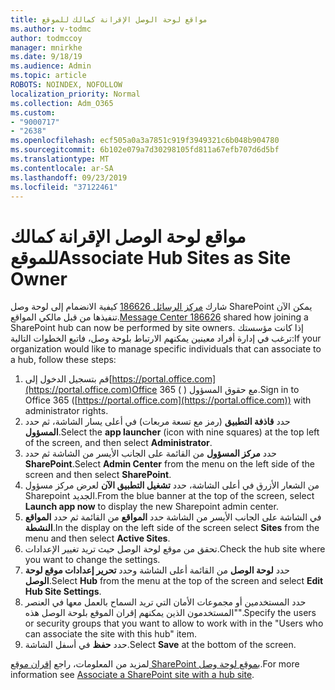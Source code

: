 ```yaml
---
title: مواقع لوحة الوصل الإقرانة كمالك للموقع
ms.author: v-todmc
author: todmccoy
manager: mnirkhe
ms.date: 9/18/19
ms.audience: Admin
ms.topic: article
ROBOTS: NOINDEX, NOFOLLOW
localization_priority: Normal
ms.collection: Adm_O365
ms.custom:
- "9000717"
- "2638"
ms.openlocfilehash: ecf505a0a3a7851c919f3949321c6b048b904780
ms.sourcegitcommit: 6b102e079a7d30298105fd811a67efb707d6d5bf
ms.translationtype: MT
ms.contentlocale: ar-SA
ms.lasthandoff: 09/23/2019
ms.locfileid: "37122461"
---
```

# <a name="associate-hub-sites-as-site-owner"></a><span data-ttu-id="4eab4-102">مواقع لوحة الوصل الإقرانة كمالك للموقع</span><span class="sxs-lookup"><span data-stu-id="4eab4-102">Associate Hub Sites as Site Owner</span></span>

<span data-ttu-id="4eab4-103">شارك [مركز الرسائل 186626](https://admin.microsoft.com/Adminportal/Home?source=applauncher#/MessageCenter?id=MC186626) كيفية الانضمام إلى لوحة وصل SharePoint يمكن الآن تنفيذها من قبل مالكي المواقع.</span><span class="sxs-lookup"><span data-stu-id="4eab4-103">[Message Center 186626](https://admin.microsoft.com/Adminportal/Home?source=applauncher#/MessageCenter?id=MC186626) shared how joining a SharePoint hub can now be performed by site owners.</span></span> <span data-ttu-id="4eab4-104">إذا كانت مؤسستك ترغب في إدارة أفراد معينين يمكنهم الارتباط بلوحة وصل، فاتبع الخطوات التالية:</span><span class="sxs-lookup"><span data-stu-id="4eab4-104">If your organization would like to manage specific individuals that can associate to a hub, follow these steps:</span></span> 

1. <span data-ttu-id="4eab4-105">قم بتسجيل الدخول إلى[https://portal.office.com](https://portal.office.com)Office 365 ( ) مع حقوق المسؤول.</span><span class="sxs-lookup"><span data-stu-id="4eab4-105">Sign in to Office 365 ([https://portal.office.com](https://portal.office.com)) with administrator rights.</span></span>
2. <span data-ttu-id="4eab4-106">حدد **قاذفة التطبيق** (رمز مع تسعة مربعات) في أعلى يسار الشاشة، ثم حدد **المسؤول**.</span><span class="sxs-lookup"><span data-stu-id="4eab4-106">Select the **app launcher** (icon with nine squares) at the top left of the screen, and then select **Administrator**.</span></span>
3. <span data-ttu-id="4eab4-107">حدد **مركز المسؤول** من القائمة على الجانب الأيسر من الشاشة ثم حدد **SharePoint**.</span><span class="sxs-lookup"><span data-stu-id="4eab4-107">Select **Admin Center** from the menu on the left side of the screen and then select **SharePoint**.</span></span>
4. <span data-ttu-id="4eab4-108">من الشعار الأزرق في أعلى الشاشة، حدد **تشغيل التطبيق الآن** لعرض مركز مسؤول Sharepoint الجديد.</span><span class="sxs-lookup"><span data-stu-id="4eab4-108">From the blue banner at the top of the screen, select **Launch app now** to display the new Sharepoint admin center.</span></span>
5. <span data-ttu-id="4eab4-109">في الشاشة على الجانب الأيسر من الشاشة حدد **المواقع** من القائمة ثم حدد **المواقع النشطة**.</span><span class="sxs-lookup"><span data-stu-id="4eab4-109">In the display on the left side of the screen select **Sites** from the menu and then select **Active Sites**.</span></span>
6. <span data-ttu-id="4eab4-110">تحقق من موقع لوحة الوصل حيث تريد تغيير الإعدادات.</span><span class="sxs-lookup"><span data-stu-id="4eab4-110">Check the hub site where you want to change the settings.</span></span>
7. <span data-ttu-id="4eab4-111">حدد **لوحة الوصل** من القائمة أعلى الشاشة وحدد **تحرير إعدادات موقع لوحة الوصل**.</span><span class="sxs-lookup"><span data-stu-id="4eab4-111">Select **Hub** from the menu at the top of the screen and select **Edit Hub Site Settings**.</span></span>
8. <span data-ttu-id="4eab4-112">حدد المستخدمين أو مجموعات الأمان التي تريد السماح بالعمل معها في العنصر "المستخدمون الذين يمكنهم إقران الموقع بلوحة الوصل هذه".</span><span class="sxs-lookup"><span data-stu-id="4eab4-112">Specify the users or security groups that you want to allow to work with in the "Users who can associate the site with this hub" item.</span></span>
9. <span data-ttu-id="4eab4-113">حدد **حفظ** في أسفل الشاشة.</span><span class="sxs-lookup"><span data-stu-id="4eab4-113">Select **Save** at the bottom of the screen.</span></span>

<span data-ttu-id="4eab4-114">لمزيد من المعلومات، راجع [إقران موقع SharePoint بموقع لوحة وصل](https://support.office.com/article/associate-a-sharepoint-site-with-a-hub-site-ae0009fd-af04-4d3d-917d-88edb43efc05).</span><span class="sxs-lookup"><span data-stu-id="4eab4-114">For more information see [Associate a SharePoint site with a hub site](https://support.office.com/article/associate-a-sharepoint-site-with-a-hub-site-ae0009fd-af04-4d3d-917d-88edb43efc05).</span></span> 